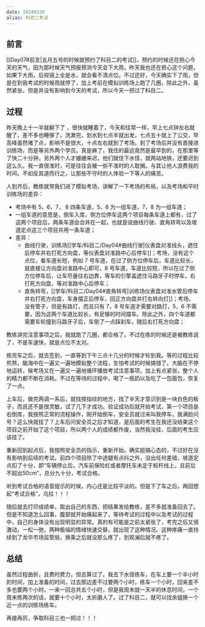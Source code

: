 ```yaml
---
date: 20240520
alias: 科目二考试
---
```


## 前言

[[Day07#前言|五月五号的时候就预约了科目二的考试]]，预约的时候还在担心今天的天气，因为那时候天气预报预测今天会下大雨，昨天我也还在担心这个问题，如果下大雨，后视镜上全是水，就会看不清点位。不过还好，今天确实下了雨，但是在到我考试的时候雨就停了，加上考前在模拟训练场上跑了几圈，除此之外，虽然紧张，但是并没有影响到今天的考试，所以今天一把过了科目二。

## 过程

昨天晚上十一半就躺下了 ，很快就睡着了，今天和往常一样，早上七点钟左右就醒了，差不多也睡够了。洗漱完，划水到七点半就出发，七点五十就上了公交，早高峰虽然堵了点，影响不是很大，十点左右就到了考场。到了考场后并没有直接进训练场，而是等另外两个学员。真是麻了，我住的最远竟然是最早到的，在那里等了快二十分钟，另外两个人才姗姗来迟，他们就住下水径，就两站地铁，还要迟到这么久。我一直很准时，可是往往会被一些不准时的人耽搁。与其让他人浪费我的时间，不如反其道而行之，让那些不守时的人体验一下等人的痛苦。

人到齐后，教练就带我们进了模拟考场，讲解了一下考场的布局，以及考场和平时训练场的差异：

- 考场中有 5，6，7， 8 四条车道，5，6 为一组车道，7，8 为一组车道；
- 一组车道的意思是，倒车入库，侧方位停车这两个项目每条车道上都有，过了这两个项目后，两条车道会合并在一起，也就是说曲线行驶、直角转弯以及坡道定点这三个项目共用一条车道；
- 差异：
	- 曲线行驶，训练场[[学车/科目二/Day04#曲线行驶|仪表盘对准线头，遮住后停车并右打死方向盘，等仪表盘对准路中心后停车]]；考场，没有这个点位，看车道长短，例如 7 号车道，在过了侧方位停车后，车道比较长，就直接让方向盘对准路中心即可，8 号车道，车道比较短，所以在过了侧方位停车后，让车尽量往右边靠，等车的引擎盖遮住马路牙子时停车，右打死方向盘，等对准路中心后停车；
	- 直角转弯，[[学车/科目二/Day04#直角转弯|训练场仪表盘对准水管后停车并右打死方向盘，车身摆正后停车，回正方向盘并打右转向灯]]；考场，没有管子，但是有路灯，而且只有 7，8 号车道才需要对路灯，5，6 不需要，因为这两个车道比较长，有足够的时间摆车。除此之外，四个车道都需要车轮撞到马路牙子后，车倒了一点踩刹车，随后右打死方向盘；

教练讲完注意事项之后，我就跑了几圈，都合格了。不过在练的时候还是被教练说了，不是车速快，就是点位不太对。

练完车之后，就去签到，一直等到下午三点十几分的时候才轮到我。等的过程比较煎熬，脑海中在一遍又一遍地模拟整个流程，生怕考试的时候搞错了。大脑在不停地运转，候考场又在一遍又一遍地循环播放考试注意事项，加上有点紧张，整个人的精力都不断在消耗。不过在等待的过程中，喝了一瓶奶以及吃了一包面包，恢复了一点。

上车后，做完两调一系后，就找按指纹的地方，找了半天才意识到是一块白色的板子，而且还不是很灵敏，试了几下才成功。验证成功后就开始考试，第一个项目是右倒库，我按照正常的流程操作，刚开始倒车，安全员就过来叫我停车，我满脸问号？这么快就挂了？上车后问安全员之后才知道，是后面的考生在我还没结束这个项目之前开始了这个项目，所以两个人的成绩都作废，当然我没挂，后面的考生应该挂了。

重新回到起点后，我按照安全员的指示，重新开始。确实挺搞心态的，不过好在没有影响到后续的考试。前四个项目除了中途腿有点抖之外，没出任何差错，坡道定点扣了十分，即“车辆停止后，汽车前保险杠或者摩托车未定于桩杆线上，且前后不超出50cm”，总分九十分，考试合格。

听到考试合格的语音提示的时候，内心还是比较平淡的。但是下了车之后，再回想起“考试合格”，乌拉！！！

随后就去打印成绩单，取出自己的东西，把结果发给教练，差不多就准备回去了。但是不知道怎么回事，腹部就开始痛起来了，等待考试的过程中以及考试的过程中，自己的身体没有出现明显的异常。真的有可能是之前太紧张了，考完之后又很激动，一松一弛，两种极端的情绪快速交替，就出现了这种情况。这种疼痛一直持续到了龙华市场监管局，换乘之后就没那么疼了，到观澜后就不疼了。

## 总结

虽然过程曲折，且费时费力，但总算过了。我去下水径练车，在车上要一个半小时的时间，加上准备的时间，过去那边差不过要两个小时，练车一个小时，回来差不多也要两个小时。一来一回总共五个小时，但是我周末就一天半的休息时间，一个周末练两次的话，就要十个小时，太折磨人了。过了科目二，就可以找余姐换一个近一点的训练场练车。

再接再厉，争取科目三也一把过！！！